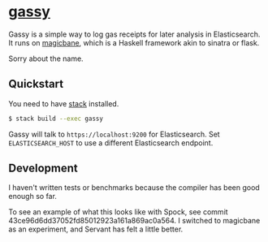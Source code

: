 # [gassy][]

Gassy is a simple way to log gas receipts for later analysis in Elasticsearch.
It runs on [magicbane][], which is a Haskell framework akin to sinatra or flask.

Sorry about the name.

## Quickstart

You need to have [stack][] installed.

```sh
$ stack build --exec gassy
```

Gassy will talk to `https://localhost:9200` for Elasticsearch.
Set `ELASTICSEARCH_HOST` to use a different Elasticsearch endpoint.

## Development

I haven't written tests or benchmarks because the compiler has been good enough so far.

To see an example of what this looks like with Spock, see commit 43ce96d6dd37052fd85012923a161a869ac0a564.
I switched to magicbane as an experiment, and Servant has felt a little better.

[gassy]: https://github.com/tylerjl/gassy
[magicbane]: http://hackage.haskell.org/package/magicbane
[stack]: https://docs.haskellstack.org/en/stable/README/
